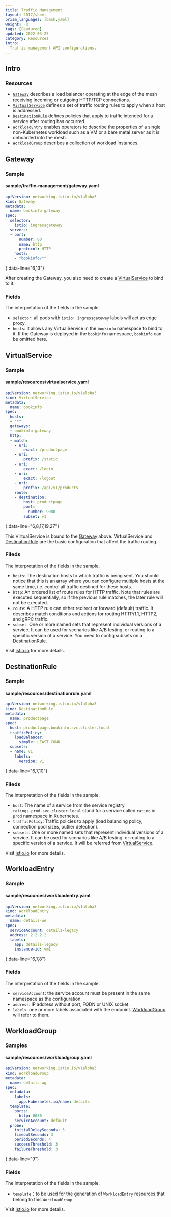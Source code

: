 ```yaml
---
title: Traffic Management
layout: 2017/sheet
prism_languages: [bash,yaml]
weight: -3
tags: [Featured]
updated: 2022-03-25
category: Resources
intro: 
  Traffic management API configurations.
---
```


## Intro

### Resources

- [`Gateway`](#gateway) describes a load balancer operating at the edge of the mesh receiving incoming or outgoing HTTP/TCP connections. 
- [`VirtualService`](#virtualservice)  defines a set of traffic routing rules to apply when a host is addressed.
- [`DestinationRule`](#destinationrule) defines policies that apply to traffic intended for a service after routing has occurred. 
- [`WorkloadEntry`](#workloadentry) enables operators to describe the properties of a single non-Kubernetes workload such as a VM or a bare metal server as it is onboarded into the mesh.
- [`WorkloadGroup`](#workloadgroup) describes a collection of workload instances. 

## Gateway

### Sample

#### sample/traffic-management/gateway.yaml

```yaml
apiVersion: networking.istio.io/v1alpha3
kind: Gateway
metadata:
  name: bookinfo-gateway
spec:
  selector:
    istio: ingressgateway
  servers:
  - port:
      number: 80
      name: http
      protocol: HTTP
    hosts:
    - "bookinfo/*"
```
{:data-line="6,13"}

After creating the Gateway, you also need to create a [VirtualService](#virtualservice) to bind to it.

### Fields

The interpretation of the fields in the sample.

- `selector`: all pods with `istio: ingressgateway` labels will act as edge proxy.
- `hosts`: it allows any VirtualService in the `bookinfo` namespace to bind to it. If the Gateway is deployed in the `bookinfo` namespace, `bookinfo` can be omitted here.


## VirtualService

### Sample

#### sample/resources/virtualservice.yaml


```yaml
apiVersion: networking.istio.io/v1alpha3
kind: VirtualService
metadata:
  name: bookinfo
spec:
  hosts:
  - "*"
  gateways:
  - bookinfo-gateway
  http:
  - match:
    - uri:
        exact: /productpage
    - uri:
        prefix: /static
    - uri:
        exact: /login
    - uri:
        exact: /logout
    - uri:
        prefix: /api/v1/products
    route:
    - destination:
        host: productpage
        port:
          number: 9080
        subset: v1
```
{:data-line="6,8,17,19,27"}

This VirtualService is bound to the [Gateway](#gateway) above. VirtualService and [DestinationRule](#destinationrule) are the basic configuration that affect the traffic routing.

### Fileds

The interpretation of the fields in the sample.

- `hosts`: The destination hosts to which traffic is being sent. You should notice that this is an array where you can configure multiple hosts at the same time, i.e. control all traffic destined for these hosts.
- `http`: An ordered list of route rules for HTTP traffic. Note that rules are executed sequentially, so if the previous rule matches, the later rule will not be executed.
- `route`:  A HTTP rule can either redirect or forward (default) traffic. It describes match conditions and actions for routing HTTP/1.1, HTTP2, and gRPC traffic.
- `subset`: One or more named sets that represent individual versions of a service. It can be used for scenarios like A/B testing, or routing to a specific version of a service. You need to config subsets on a [DestinationRule](#destinationrule).

Visit [istio.io](https://istio.io/latest/docs/reference/config/networking/virtual-service/) for more details.

## DestinationRule

### Sample

#### sample/resources/destinationrule.yaml

```yaml
apiVersion: networking.istio.io/v1alpha3
kind: DestinationRule
metadata:
  name: productpage
spec:
  host: productpage.bookinfo.svc.cluster.local
  trafficPolicy:
    loadBalancer:
      simple: LEAST_CONN
  subsets:
  - name: v1
    labels:
      version: v1
```

{:data-line="6,7,10"}

### Fileds

The interpretation of the fields in the sample.

- `host`:  The name of a service from the service registry. `ratings.prod.svc.cluster.local` stand for a service called `rating` in `prod` namespace in Kubernetes.
- `trafficPolicy`: Traffic policies to apply (load balancing policy, connection pool sizes, outlier detection). 
- `subsets`: One or more named sets that represent individual versions of a service. It can be used for scenarios like A/B testing, or routing to a specific version of a service. It will be referred from [VirtualService](virtualservice).

Visit [istio.io](https://istio.io/latest/docs/reference/config/networking/destination-rule) for more details.

## WorkloadEntry

### Sample

#### sample/resources/workloadentry.yaml

```yaml
apiVersion: networking.istio.io/v1alpha3
kind: WorkloadEntry
metadata:
  name: details-we
spec:
  serviceAccount: details-legacy
  address: 2.2.2.2
  labels:
    app: details-legacy
    instance-id: vm1
```
{:data-line="6,7,8"}

### Fields

The interpretation of the fields in the sample.

- `serviceAccount`: the service account must be present in the same namespace as the configuration.
- `address`: IP address without port, FQDN or UNIX socket.
- `labels`: one or more labels associated with the endpoint. [WorkloadGroup](#workloadgroup) will refer to them.

## WorkloadGroup

### Samples

#### sample/resources/workloadgroup.yaml

```yaml
apiVersion: networking.istio.io/v1alpha3
kind: WorkloadGroup
metadata:
  name: details-wg
spec:
  metadata:
    labels:
      app.kubernetes.io/name: details
  template:
    ports:
      http: 8080
    serviceAccount: default
  probe:
    initialDelaySeconds: 5
    timeoutSeconds: 3
    periodSeconds: 4
    successThreshold: 3
    failureThreshold: 3
```
{:data-line="9"}

### Fields

The interpretation of the fields in the sample.

- `template`：to be used for the generation of `WorkloadEntry` resources that belong to this `WorkloadGroup`. 

Visit [istio.io](https://istio.io/latest/docs/reference/config/networking/workload-group/) for more details.

